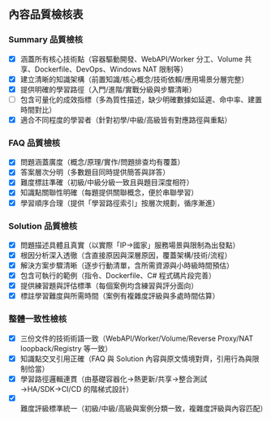 ## 內容品質檢核表

### Summary 品質檢核
- [x] 涵蓋所有核心技術點（容器驅動開發、WebAPI/Worker 分工、Volume 共享、Dockerfile、DevOps、Windows NAT 限制等）
- [x] 建立清晰的知識架構（前置知識/核心概念/技術依賴/應用場景分層完整）
- [x] 提供明確的學習路徑（入門/進階/實戰分級與步驟清晰）
- [ ] 包含可量化的成效指標（多為質性描述，缺少明確數據如延遲、命中率、建置時間對比）
- [x] 適合不同程度的學習者（針對初學/中級/高級皆有對應路徑與重點）

### FAQ 品質檢核
- [x] 問題涵蓋廣度（概念/原理/實作/問題排查均有覆蓋）
- [x] 答案層次分明（多數題目同時提供簡答與詳答）
- [x] 難度標註準確（初級/中級分級一致且與題目深度相符）
- [x] 知識點關聯性明確（每題提供關聯概念，便於串聯學習）
- [x] 學習順序合理（提供「學習路徑索引」按層次規劃，循序漸進）

### Solution 品質檢核
- [x] 問題描述具體且真實（以實際「IP→國家」服務場景與限制為出發點）
- [x] 根因分析深入透徹（含直接原因與深層原因，覆蓋架構/技術/流程）
- [x] 解決方案步驟清晰（逐步行動清單，含所需資源與小時級時間預估）
- [x] 包含可執行的範例（指令、Dockerfile、C# 程式碼片段完善）
- [x] 提供練習題與評估標準（每個案例均含練習與評分面向）
- [x] 標註學習難度與所需時間（案例有複雜度評級與多處時間估算）

### 整體一致性檢核
- [x] 三份文件的技術術語一致（WebAPI/Worker/Volume/Reverse Proxy/NAT loopback/Registry 等一致）
- [x] 知識點交叉引用正確（FAQ 與 Solution 內容與原文情境對齊，引用行為與限制恰當）
- [x] 學習路徑邏輯連貫（由基礎容器化→熱更新/共享→整合測試→HA/SDK→CI/CD 的階梯式設計）
- [x] 難度評級標準統一（初級/中級/高級與案例分類一致，複雜度評級與內容匹配）